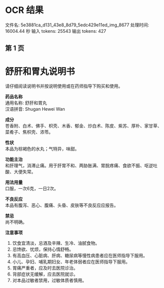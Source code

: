 # OCR 结果

文件名: 5e3881ca_d131_43e8_8d79_5edc429e11ed_img_8677
处理时间: 16004.44 秒
输入 tokens: 25543
输出 tokens: 427

## 第 1 页

# 舒肝和胃丸说明书

请仔细阅读说明书并按说明使用或在药师指导下购买和使用。

**药品名称**  
通用名称: 舒肝和胃丸  
汉语拼音: Shugan Hewei Wan

**成分**  
苍香附、白术、佛手、枳壳、木香、郁金、炒白术、陈皮、紫苏、厚朴、家甘草、菜肴子、焦枳壳、浓苓。

**性状**  
本品为棕褐色的水丸；气特异，味甜。

**功能主治**  
和肝理气，消滞止痛。用于肝胃不和、两胁胀满、胃脘疼痛、食欲不振、呕逆吐酸、大便失常。

**用法用量**  
口服，一次6克，一日2次。

**不良反应**  
本品有腹泻、恶心、腹痛、头昏、皮肤等不良反应应报告。

**禁忌**  
尚不明确。

**注意事项**  
1. 饮食宜清淡，忌酒及辛辣、生冷、油腻食物。  
2. 忌馋欲、忧烦，保持心情舒畅。  
3. 有高血压、心脏病、肝病、糖尿病等慢性病患者应在医师指导下服用。  
4. 小儿、孕妇、哺乳期妇女、年老体弱者应在医师指导下服用。  
5. 胃痛严重者，应及时去医院诊治。  
6. 背部症状无缓解，应去医院就诊。  
7. 对本品过敏者禁用，过敏体质者慎用。

